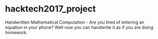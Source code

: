 # hacktech2017_project
 Handwritten Mathematical Computation - Are you tired of entering an equation in your phone? Well now you can handwrite it as if you are doing homework.
